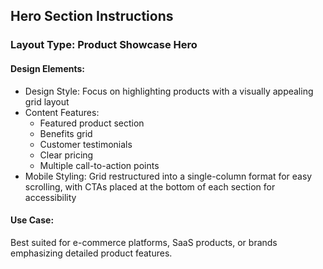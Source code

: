 ## Hero Section Instructions

### Layout Type: Product Showcase Hero

#### Design Elements:
- Design Style: Focus on highlighting products with a visually appealing grid layout
- Content Features:
  - Featured product section
  - Benefits grid
  - Customer testimonials
  - Clear pricing
  - Multiple call-to-action points
- Mobile Styling: Grid restructured into a single-column format for easy scrolling, with CTAs placed at the bottom of each section for accessibility

#### Use Case:
Best suited for e-commerce platforms, SaaS products, or brands emphasizing detailed product features. 